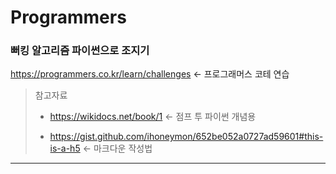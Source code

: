 # Programmers
### 뻐킹 알고리즘 파이썬으로 조지기

https://programmers.co.kr/learn/challenges <- 프로그래머스 코테 연습

> 참고자료
>
> * https://wikidocs.net/book/1 <- 점프 투 파이썬 개념용
>
> * https://gist.github.com/ihoneymon/652be052a0727ad59601#this-is-a-h5 <- 마크다운 작성법
> 
***
